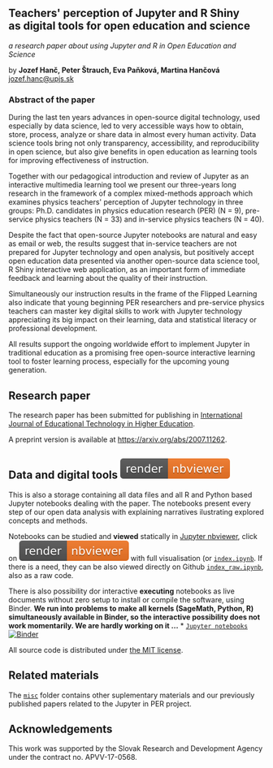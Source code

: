 ## Teachers' perception of Jupyter and R Shiny <br/>as digital tools for open education and science 
*a research paper about using Jupyter and R in Open Education and Science*

by **Jozef Hanč, Peter Štrauch, Eva Paňková, Martina Hančová**  
<jozef.hanc@upjs.sk>

### Abstract of the paper

During the last ten years advances in open-source digital technology, used especially by data 
science, led to very accessible ways how to obtain, store, process, analyze or share data in almost 
every human activity. Data science tools bring not only transparency, accessibility, and reproducibility in open science, but also give benefits in open education as learning tools for improving effectiveness of instruction.

Together with our pedagogical introduction and review of Jupyter as an interactive multimedia learning tool we present our three-years long research in the framework of a complex mixed-methods approach which examines physics teachers' perception of Jupyter technology in three groups: Ph.D. candidates in physics education research (PER) (N = 9), pre-service physics teachers (N = 33) and in-service physics teachers (N = 40).

Despite the fact that open-source Jupyter notebooks are natural and easy as email or web, the results suggest that in-service teachers are not prepared for Jupyter technology and open analysis, but positively accept open education data presented via another open-source data science tool, R Shiny interactive web application, as an important form of immediate feedback and learning
about the quality of their instruction. 

Simultaneously our instruction results in the frame of the Flipped Learning also indicate that young beginning PER researchers and pre-service physics teachers can master key digital skills to work with 
Jupyter technology appreciating its big impact on their learning, data and statistical 
literacy or professional development.

All results support the ongoing worldwide effort to implement Jupyter in traditional education as a promising free open-source interactive learning tool to foster learning process, especially for the upcoming young generation.

## Research paper 
The research paper has been submitted for publishing in [International Journal of Educational Technology in Higher Education](https://educationaltechnologyjournal.springeropen.com/).

A preprint version is available at <https://arxiv.org/abs/2007.11262>.

## Data and digital tools [![render in nbviewer](misc/nbviewer_badge.svg)](https://nbviewer.jupyter.org/github/JupyterPER/Open-Education-Science/blob/master/index.ipynb)

This is also a storage containing all data files and all R and Python based Jupyter notebooks dealing with the paper.
The notebooks present every step of our open data analysis with explaining narratives ilustrating explored concepts and methods. 

Notebooks can be studied and **viewed** statically in [Jupyter nbviewer](https://nbviewer.jupyter.org/), click on [![render in nbviewer](misc/nbviewer_badge.svg)](https://nbviewer.jupyter.org/github/JupyterPER/Open-Education-Science/blob/master/index.ipynb) with full visualisation (or [`index.ipynb`](https://nbviewer.jupyter.org/github/JupyterPER/Open-Education-Science/blob/master/index.ipynb). If there is a need, they can be also viewed directly on Github [`index_raw.ipynb`](index.ipynb), also as a raw code. 

There is also possibility dor interactive **executing** notebooks as live documents without zero setup to install or compile the software,
using Binder. 
**We run into problems to make all kernels (SageMath, Python, R) simultaneously available in Binder, so the interactive possibility does not work momentarily. We are hardly working on it ...** * [`Jupyter notebooks`](https://mybinder.org/v2/gh/) [![Binder](https://mybinder.org/badge_logo.svg)](https://mybinder.org/v2/gh/)

All source code is distributed under [the MIT license](https://choosealicense.com/licenses/mit/).

## Related materials

The [`misc`](misc) folder contains other suplementary materials and our previously published papers related to the Jupyter in PER project.

## Acknowledgements

This work was supported by the Slovak Research and Development Agency under the contract no. APVV-17-0568.
